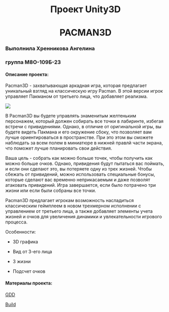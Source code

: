 <h1 align="center"> Проект Unity3D </h1>
<h1 align="center"> PACMAN3D </h1>

<h3 align="left">Выполнила Хренникова Ангелина </h3>
<h3 align="left">группа М8О-109Б-23 </h3>

<h4 align="left">Описание проекта:  </h4>

Pacman3D - захватывающая аркадная игра, которая предлагает уникальный взгляд на классическую игру Pacman. В этой версии игрок управляет Пакманом от третьего лица, что добавляет реализма.

![ ](Screen_game.png)

В Pacman3D вы будете управлять знаменитым желтеньким персонажем, который должен собирать все точки в лабиринте, избегая встречи с привидениями. Однако, в отличие от оригинальной игры, вы будете видеть Пакмана и его окружение сбоку, что позволяет вам лучше ориентироваться в пространстве. При это этом вы сможете наблюдать за всем полем в миниатюре в нижней правлй части экрана, что поможет лучше планировать свои действия. 

Ваша цель - собрать как можно больше точек, чтобы получить как можно больше очков. Однако, привидения будут пытаться вас поймать, и если они сделают это, вы потеряете одну из трех жизней. Чтобы сбежать от привидений, можно использовать специальные бонусы, которые сделают вас временно неприкасаемым и даже позволят атаковать привидений. Игра завершается, если было потрачено три жизни или если были собраны все точки.

Pacman3D предлагает игрокам возможность насладиться классическим геймплеем в новом трехмерном исполнении с управлением от третьего лица, а также добавляет элементы учета жизней и очков для увеличения динамики и увлекательности игрового процесса.

Особенности:

- 3D графика

- Вид от 3-его лица

- 3 жизни

- Подсчет очков

<h4 align="left">Материалы проекта:  </h4>

[GDD](https://docs.google.com/document/d/1txCb87l6CSSOH6JFCZM8FTad3FeKe_2pcplM3D_bkp4/edit#heading=h.6wi1zm9es77u)

[Build](https://drive.google.com/drive/folders/1Qd6potyGeJdtu3Umofbv5X-mfwCgPqVY?usp=sharing)



